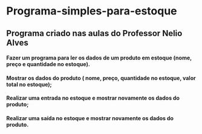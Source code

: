 # Programa-simples-para-estoque
## Programa criado nas aulas do Professor Nelio Alves
#### Fazer um programa para ler os dados de um produto em estoque (nome, preço e quantidade no estoque).
#### Mostrar os dados do produto ( nome, preço, quantidade no estoque, valor total no estoque);
#### Realizar uma entrada no estoque e mostrar novamente os dados do produto;
#### Realizar uma saída no estoque e mostrar novamente os dados do produto.
